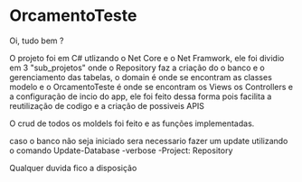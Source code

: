 # OrcamentoTeste


Oi, tudo bem ?

O projeto foi em C# utlizando o Net Core e o Net Framwork, ele foi dividio em 3 "sub_projetos" onde o Repository faz a criação do o banco e o gerenciamento das tabelas, o domain é onde se encontram as classes modelo e o OrcamentoTeste é onde se encontram os Views os Controllers e a configuração de incio do app, ele foi feito dessa forma pois facilita a reutilização de codigo e a criação de possiveis APIS


O crud de todos os moldels foi feito e as funções implementadas.


caso o banco não seja iniciado sera necessario fazer um update utilizando o comando 
Update-Database -verbose -Project: Repository


Qualquer duvida fico a disposição
